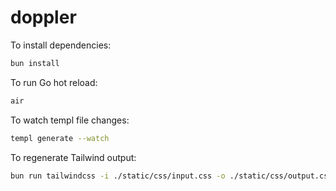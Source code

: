 # doppler

To install dependencies:

```bash
bun install
```


To run Go hot reload:
```bash
air
```


To watch templ file changes:
```bash
templ generate --watch
```


To regenerate Tailwind output:
```bash
bun run tailwindcss -i ./static/css/input.css -o ./static/css/output.css --watch
```
